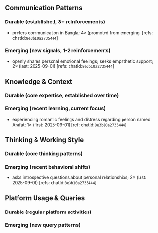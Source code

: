## Communication Patterns
### Durable (established, 3+ reinforcements)
- prefers communication in Bangla; 4× (promoted from emerging) [refs: chatId:`8e3b10a2735444`]

### Emerging (new signals, 1-2 reinforcements)
- openly shares personal emotional feelings; seeks empathetic support; 2× (last: 2025-09-01) [refs: chatId:`8e3b10a2735444`]

## Knowledge & Context
### Durable (core expertise, established over time)

### Emerging (recent learning, current focus)
- experiencing romantic feelings and distress regarding person named Arafat; 1× (first: 2025-09-01) [ref: chatId:`8e3b10a2735444`]

## Thinking & Working Style
### Durable (core thinking patterns)

### Emerging (recent behavioral shifts)
- asks introspective questions about personal relationships; 2× (last: 2025-09-01) [refs: chatId:`8e3b10a2735444`]

## Platform Usage & Queries
### Durable (regular platform activities)

### Emerging (new query patterns)
